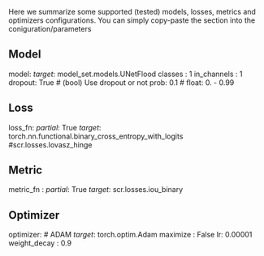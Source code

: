 Here we summarize some supported (tested) models, losses, metrics and optimizers configurations.
You can simply copy-paste the section into the coniguration/parameters 
##  Model
model:
  _target_: model_set.models.UNetFlood
  classes : 1
  in_channels : 1
  dropout: True   # (bool) Use dropout or not
  prob: 0.1  # float: 0. - 0.99

## Loss ###
loss_fn:
  _partial_: True 
  _target_: torch.nn.functional.binary_cross_entropy_with_logits #scr.losses.lovasz_hinge 

## Metric ##
metric_fn :
  _partial_: True 
  _target_: scr.losses.iou_binary 

## Optimizer ###
optimizer: # ADAM
  _target_: torch.optim.Adam
  maximize : False
  lr: 0.00001
  weight_decay : 0.9
 